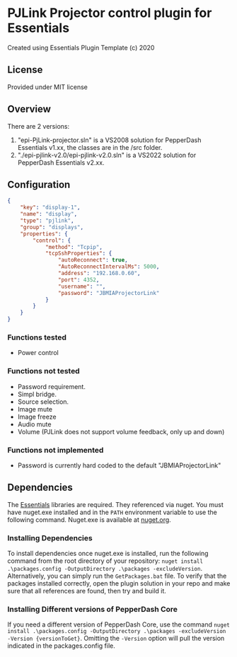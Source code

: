 # PJLink Projector control plugin for Essentials

Created using Essentials Plugin Template (c) 2020

## License

Provided under MIT license

## Overview

There are 2 versions:

1. "epi-PjLink-projector.sln" is a VS2008 solution for PepperDash Essentials v1.xx, the classes are in the /src folder.
2. "./epi-pjlink-v2.0/epi-pjlink-v2.0.sln" is a VS2022 solution for PepperDash Essentials v2.xx.

## Configuration

```json
{
    "key": "display-1",
    "name": "display",
    "type": "pjlink",
    "group": "displays",
    "properties": {
        "control": {
            "method": "Tcpip",
            "tcpSshProperties": {
                "autoReconnect": true,
                "AutoReconnectIntervalMs": 5000,
                "address": "192.168.0.60",
                "port": 4352,
                "username": "",
                "password": "JBMIAProjectorLink"
            }
        }
    }
}
```

### Functions tested

* Power control
  
### Functions not tested

* Password requirement.
* Simpl bridge.
* Source selection.
* Image mute
* Image freeze
* Audio mute
* Volume (PJLink does not support volume feedback, only up and down)

### Functions not implemented

* Password is currently hard coded to the default "JBMIAProjectorLink"

## Dependencies

The [Essentials](https://github.com/PepperDash/Essentials) libraries are required. They referenced via nuget. You must have nuget.exe installed and in the `PATH` environment variable to use the following command. Nuget.exe is available at [nuget.org](https://dist.nuget.org/win-x86-commandline/latest/nuget.exe).

### Installing Dependencies

To install dependencies once nuget.exe is installed, run the following command from the root directory of your repository:
`nuget install .\packages.config -OutputDirectory .\packages -excludeVersion`.
Alternatively, you can simply run the `GetPackages.bat` file.
To verify that the packages installed correctly, open the plugin solution in your repo and make sure that all references are found, then try and build it.

### Installing Different versions of PepperDash Core

If you need a different version of PepperDash Core, use the command `nuget install .\packages.config -OutputDirectory .\packages -excludeVersion -Version {versionToGet}`. Omitting the `-Version` option will pull the version indicated in the packages.config file.